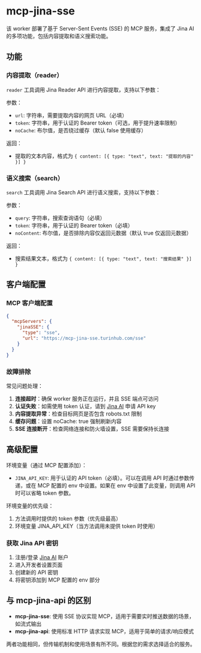 # mcp-jina-sse

该 worker 部署了基于 Server-Sent Events (SSE) 的 MCP 服务，集成了 Jina AI 的多项功能，包括内容提取和语义搜索功能。

## 功能

### 内容提取（reader）

`reader` 工具调用 Jina Reader API 进行内容提取，支持以下参数：

参数：
- `url`: 字符串，需要提取内容的网页 URL（必填）
- `token`: 字符串，用于认证的 Bearer token（可选，用于提升速率限制）
- `noCache`: 布尔值，是否绕过缓存（默认 false 使用缓存）

返回：
- 提取的文本内容，格式为 `{ content: [{ type: "text", text: "提取的内容" }] }`

### 语义搜索（search）

`search` 工具调用 Jina Search API 进行语义搜索，支持以下参数：

参数：
- `query`: 字符串，搜索查询语句（必填）
- `token`: 字符串，用于认证的 Bearer token（必填）
- `noContent`: 布尔值，是否排除内容仅返回元数据（默认 true 仅返回元数据）

返回：
- 搜索结果文本，格式为 `{ content: [{ type: "text", text: "搜索结果" }] }`

## 客户端配置

### MCP 客户端配置

```json
{
  "mcpServers": {
    "jinaSSE": {
      "type": "sse",
      "url": "https://mcp-jina-sse.turinhub.com/sse"
    }
  }
}
```

### 故障排除

常见问题处理：

1. **连接超时**：确保 worker 服务正在运行，并且 SSE 端点可访问
2. **认证失败**：如需使用 token 认证，请到 [Jina AI](https://jina.ai/) 申请 API key
3. **内容提取异常**：检查目标网页是否包含 robots.txt 限制
4. **缓存问题**：设置 noCache: true 强制刷新内容
5. **SSE 连接断开**：检查网络连接和防火墙设置，SSE 需要保持长连接

## 高级配置

环境变量（通过 MCP 配置添加）：
- `JINA_API_KEY`: 用于认证的 API token（必填）。可以在调用 API 时通过参数传递，或在 MCP 配置的 env 中设置。如果在 env 中设置了此变量，则调用 API 时可以省略 token 参数。

环境变量的优先级：
1. 方法调用时提供的 token 参数（优先级最高）
2. 环境变量 JINA_API_KEY（当方法调用未提供 token 时使用）

### 获取 Jina API 密钥

1. 注册/登录 [Jina AI](https://jina.ai/) 账户
2. 进入开发者设置页面
3. 创建新的 API 密钥
4. 将密钥添加到 MCP 配置的 env 部分

## 与 mcp-jina-api 的区别

- **mcp-jina-sse**: 使用 SSE 协议实现 MCP，适用于需要实时推送数据的场景，如流式输出
- **mcp-jina-api**: 使用标准 HTTP 请求实现 MCP，适用于简单的请求/响应模式

两者功能相同，但传输机制和使用场景有所不同。根据您的需求选择适合的服务。 